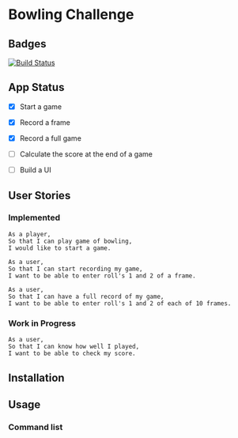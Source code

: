 
# Bowling Challenge

## Badges

[![Build Status](https://travis-ci.org/amaalali/bowling-challenge.svg?branch=master)](https://travis-ci.org/amaalali/bowling-challenge)

## App Status

- [x] Start a game
- [x] Record a frame
- [x] Record a full game
- [ ] Calculate the score at the end of a game
- [ ] Build a UI


## User Stories

### Implemented

```
As a player,
So that I can play game of bowling,
I would like to start a game.
```

```
As a user,
So that I can start recording my game,
I want to be able to enter roll's 1 and 2 of a frame.
```

```
As a user,
So that I can have a full record of my game,
I want to be able to enter roll's 1 and 2 of each of 10 frames.
```

### Work in Progress

```
As a user,
So that I can know how well I played,
I want to be able to check my score.
```

## Installation

## Usage
### Command list
